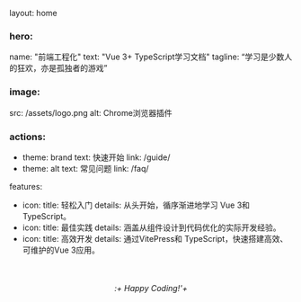 layout: home

### hero:
name: "前端工程化"
text: "Vue 3+ TypeScript学习文档"
tagline: “学习是少数人的狂欢，亦是孤独者的游戏”

### image:
src: /assets/logo.png
alt: Chrome浏览器插件

### actions:
- theme: brand
  text: 快速开始
  link: /guide/
- theme: alt
  text: 常见问题
  link: /faq/

features:
- icon:
title: 轻松入门
details: 从头开始，循序渐进地学习 Vue 3和 TypeScript。
- icon:
title: 最佳实践
details: 涵盖从组件设计到代码优化的实际开发经验。
- icon:
title: 高效开发
details: 通过VitePress和 TypeScript，快速搭建高效、可维护的Vue 3应用。

<div style="text-align: center; margin-top:50px;">
<em>:+ Happy Coding!'+</em>
</div>